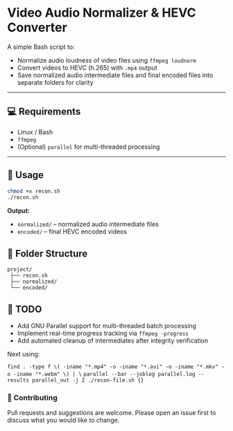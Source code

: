# Video Audio Normalizer & HEVC Converter

A simple Bash script to:

- Normalize audio loudness of video files using `ffmpeg loudnorm`
- Convert videos to HEVC (h.265) with `.mp4` output
- Save normalized audio intermediate files and final encoded files into separate folders for clarity

---

## 💻 Requirements

- Linux / Bash
- `ffmpeg`
- (Optional) `parallel` for multi-threaded processing

---

## 🔧 Usage

```bash
chmod +x recon.sh
./recon.sh
```

**Output:**

- `normalized/` – normalized audio intermediate files
- `encoded/` – final HEVC encoded videos

## 📂 Folder Structure

```
project/
 ├── recon.sh
 ├── normalized/
 └── encoded/
```

## 📌 TODO

- Add GNU Parallel support for multi-threaded batch processing
- Implement real-time progress tracking via `ffmpeg -progress`
- Add automated cleanup of intermediates after integrity verification

Next using:

`find . -type f \( -iname "*.mp4" -o -iname "*.avi" -o -iname "*.mkv" -o -iname "*.webm" \) | \`
`parallel --bar --joblog parallel.log --results parallel_out -j 2 ./recon-file.sh {}`

### 🔗 **Contributing**

Pull requests and suggestions are welcome. Please open an issue first to discuss what you would like to change.

